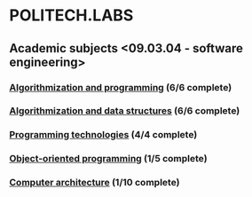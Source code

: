 # POLITECH.LABS
## Academic subjects <09.03.04 - software engineering>
### [Algorithmization and programming](https://github.com/urlagushka/POLITECH.LABS/tree/main/aip#algorithmization-and-programming) (6/6 complete)
### [Algorithmization and data structures](https://github.com/urlagushka/POLITECH.LABS/tree/main/aisd#algorithmization-and-data-structures) (6/6 complete)
### [Programming technologies](https://github.com/urlagushka/POLITECH.LABS/tree/main/tp#programming-technologies) (4/4 complete)
### [Object-oriented programming]() (1/5 complete)
### [Сomputer architecture]() (1/10 complete)
